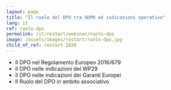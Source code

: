 ```yaml
---
layout: page
title: "Il ruolo del DPO tra GDPR ed indicazioni operative"
lang: it
ref: ruolo-dpo
permalink: /it/restart/webinar/ruolo-dpo
image: /assets/images/restart/ruolo-dpo.jpg
child_of_ref: restart-2020
---
```


* Il DPO nel Regolamento Europeo 2016/679
* Il DPO nelle indicazioni del WP29
* Il DPO nelle indicazioni dei Garanti Europei
* Il Ruolo del DPO in ambito associativo

